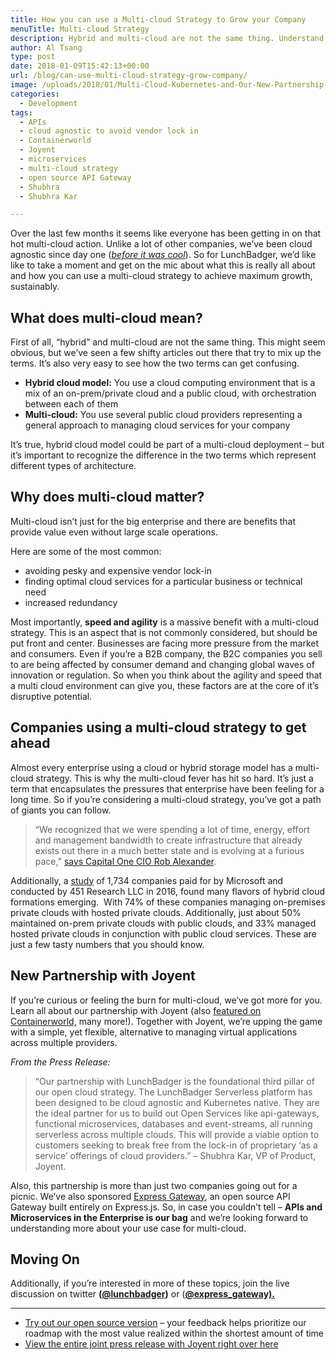 ```yaml
---
title: How you can use a Multi-cloud Strategy to Grow your Company
menuTitle: Multi-cloud Strategy
description: Hybrid and multi-cloud are not the same thing. Understand the real meanings here, and find out how a multi cloud strategy can help your company grow.
author: Al Tsang
type: post
date: 2018-01-09T15:42:13+00:00
url: /blog/can-use-multi-cloud-strategy-grow-company/
image: /uploads/2018/01/Multi-Cloud-Kubernetes-and-Our-New-Partnership-with-Joyent-7.png
categories:
  - Development
tags:
  - APIs
  - cloud agnostic to avoid vendor lock in
  - Containerworld
  - Joyent
  - microservices
  - multi-cloud strategy
  - open source API Gateway
  - Shubhra
  - Shubhra Kar

---
```

Over the last few months it seems like everyone has been getting in on that hot multi-cloud action. Unlike a lot of other companies, we&#8217;ve been cloud agnostic since day one ([_before it was cool_][1]). So for LunchBadger, we&#8217;d like like to take a moment and get on the mic about what this is really all about and how you can use a multi-cloud strategy to achieve maximum growth, sustainably.

## What does multi-cloud mean?

First of all, &#8220;hybrid&#8221; and multi-cloud are not the same thing. This might seem obvious, but we&#8217;ve seen a few shifty articles out there that try to mix up the terms. It&#8217;s also very easy to see how the two terms can get confusing.

  * **Hybrid cloud model:** You use a cloud computing environment that is a mix of an on-prem/private cloud and a public cloud, with orchestration between each of them
  * **Multi-cloud:** You use several public cloud providers representing a general approach to managing cloud services for your company

It&#8217;s true, hybrid cloud model could be part of a multi-cloud deployment &#8211; but it&#8217;s important to recognize the difference in the two terms which represent different types of architecture.

## Why does multi-cloud matter?

Multi-cloud isn&#8217;t just for the big enterprise and there are benefits that provide value even without large scale operations.

Here are some of the most common:

  * avoiding pesky and expensive vendor lock-in
  * finding optimal cloud services for a particular business or technical need
  * increased redundancy

Most importantly, **speed and agility** is a massive benefit with a multi-cloud strategy. This is an aspect that is not commonly considered, but should be put front and center. Businesses are facing more pressure from the market and consumers. Even if you&#8217;re a B2B company, the B2C companies you sell to are being affected by consumer demand and changing global waves of innovation or regulation. So when you think about the agility and speed that a multi cloud environment can give you, these factors are at the core of it&#8217;s disruptive potential.

## Companies using a multi-cloud strategy to get ahead

Almost every enterprise using a cloud or hybrid storage model has a multi-cloud strategy. This is why the multi-cloud fever has hit so hard. It&#8217;s just a term that encapsulates the pressures that enterprise have been feeling for a long time. So if you&#8217;re considering a multi-cloud strategy, you&#8217;ve got a path of giants you can follow.

> “We recognized that we were spending a lot of time, energy, effort and management bandwidth to create infrastructure that already exists out there in a much better state and is evolving at a furious pace,” [says Capital One CIO Rob Alexander][2].

Additionally, a <a href="https://www.microsoft.com/en-us/download/details.aspx?id=52045" target="_blank" rel="nofollow noopener">study</a> of 1,734 companies paid for by Microsoft and conducted by 451 Research LLC in 2016, found many flavors of hybrid cloud formations emerging.  With 74% of these companies managing on-premises private clouds with hosted private clouds. Additionally, just about 50% maintained on-prem private clouds with public clouds, and 33% managed hosted private clouds in conjunction with public cloud services. These are just a few tasty numbers that you should know.

## New Partnership with Joyent

If you&#8217;re curious or feeling the burn for multi-cloud, we&#8217;ve got more for you. Learn all about our partnership with Joyent (also [featured on Containerworld,][4] many more!). T<span style="font-weight: 400;">ogether with Joyent, we’re upping the game with a simple, yet flexible, alternative to managing virtual applications across multiple providers. </span>

_<span style="font-weight: 400;">From the Press Release:</span>_

> <span style="font-weight: 400;">“Our partnership with LunchBadger is the foundational third pillar of our open cloud strategy. The LunchBadger Serverless platform has been designed to be cloud agnostic and Kubernetes native. They are the ideal partner for us to build out Open Services like api-gateways, functional microservices, databases and event-streams, all running serverless across multiple clouds. This will provide a viable option to customers seeking to break free from the lock-in of proprietary ‘as a service’ offerings of cloud providers.” &#8211; Shubhra Kar, VP of Product, Joyent.</span>

Also, this partnership is more than just two companies going out for a picnic. We&#8217;ve also sponsored [Express Gateway][5], an open source API Gateway built entirely on Express.js. So, in case you couldn&#8217;t tell &#8211; **APIs and Microservices in the Enterprise is our bag** and we&#8217;re looking forward to understanding more about your use case for multi-cloud.

## Moving On

Additionally, if you&#8217;re interested in more of these topics, join the live discussion on twitter **([@lunchbadger][6])** or (**[@express_gateway).][7]**

* * *

  * [Try out our open source version][9] &#8211; your feedback helps prioritize our roadmap with the most value realized within the shortest amount of time
  * [View the entire joint press release with Joyent right over here][10]

 [1]: https://www.cio.com/article/3137946/cloud-computing/6-trends-that-will-shape-cloud-computing-in-2017.html
 [2]: http://www.cio.com/article/3134871/cio-role/capital-one-shifts-to-devops-to-keep-pace-with-customers.html?nsdr=true
 [4]: https://containerjournal.com/2017/12/21/joyent-taps-lunchbadger-serverless-framework/
 [5]: http://www.express-gateway.io
 [6]: http://www.twitter.com/lunchbadger
 [7]: https://twitter.com/express_gateway
 [8]: http://eepurl.com/cSR5vT
 [9]: /getting-started/
 [10]: https://www.prnewswire.com/news-releases/lunchbadger-teams-with-joyent-to-tap-growth-in-serverless-multi-cloud-market-300573014.html